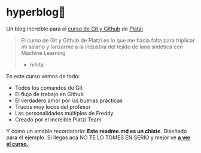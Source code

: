 # hyperblog💚
Un blog incre&iacute;ble para el [curso de Git y Github](http://https://platzi.com/cursos/git-github/ "curso de Git y Github") de [Platzi](https://platzi.com/home "Platzi")
>El curso de Git y Github de Platzi es lo que me hac&iacute;a falta para triplicar mi salario y lanzarme a la industria del tejido de lana sint&eacute;tica con Machine Learning
> - ni&ntilde;ita

En este curso vemos de todo:
* Todos los comandos de Git
* El flujo de trabajo en Github
* El verdadero amor por las buenas pr&aacute;cticas
* Trucos muy locos del profesor
* Las personalidades m&uacute;ltiples de Freddy
* Creado por el increible Platzi Team

Y como un amable recordatorio: **Este readme.md es un chiste**. Dise&ntilde;ado para el ejemplo. Si llegas ac&aacute; NO TE LO TOMES EN SERIO y mejor ve [**a ver el curso.**](http://https://platzi.com/cursos/git-github/)